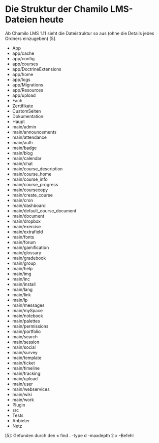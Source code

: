 
# Die Struktur der Chamilo LMS-Dateien heute

Ab Chamilo LMS 1.11 sieht die Dateistruktur so aus \(ohne die Details jedes Ordners einzugeben\) \[5\].

* App
* app/cache
* app/config
* app/courses
* app/DoctrineExtensions
* app/home
* app/logs
* app/Migrations
* app/Resources
* app/upload
* Fach
* Zertifikate
* CustomSeiten
* Dokumentation
* Haupt
* main/admin
* main/announcements
* main/attendance
* main/auth
* main/badge
* main/blog
* main/calendar
* main/chat
* main/course\_description
* main/course\_home
* main/course\_info
* main/course\_progress
* main/coursecopy
* main/create\_course
* main/cron
* main/dashboard
* main/default\_course\_document
* main/document
* main/dropbox
* main/exercise
* main/extrafield
* main/fonts
* main/forum
* main/gamification
* main/glossary
* main/gradebook
* main/group
* main/help
* main/img
* main/inc
* main/install
* main/lang
* main/link
* main/lp
* main/messages
* main/mySpace
* main/notebook
* main/palettes
* main/permissions
* main/portfolio
* main/search
* main/session
* main/social
* main/survey
* main/template
* main/ticket
* main/timeline
* main/tracking
* main/upload
* main/user
* main/webservices
* main/wiki
* main/work
* Plugin
* src
* Tests
* Anbieter
* Netz

\[5\]: Gefunden durch den « find . -type d -maxdepth 2 » -Befehl
